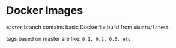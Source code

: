 # Docker Images

`master` branch contains basic Dockerfile build from `ubuntu/latest`.

tags based on master are like: `0.1, 0.2, 0.3, etc`
